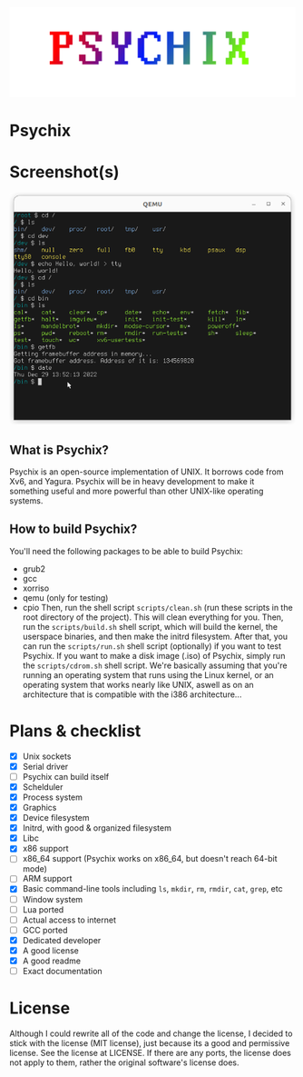 ![](.assets/logo.png)

# Psychix
# Screenshot(s)
![](.assets/screenshot.png)
## What is Psychix?
Psychix is an open-source implementation of UNIX. It borrows code from Xv6, and Yagura. Psychix will be in heavy development to make it something useful and more powerful than other UNIX-like operating systems.
## How to build Psychix?
You'll need the following packages to be able to build Psychix:
* grub2
* gcc
* xorriso
* qemu (only for testing)
* cpio
Then, run the shell script `scripts/clean.sh` (run these scripts in the root directory of the project). This will clean everything for you. Then, run the `scripts/build.sh` shell script, which will build the kernel, the userspace binaries, and then make the initrd filesystem. After that, you can run the `scripts/run.sh` shell script (optionally) if you want to test Psychix. If you want to make a disk image (.iso) of Psychix, simply run the `scripts/cdrom.sh` shell script.
We're basically assuming that you're running an operating system that runs using the Linux kernel, or an operating system that works nearly like UNIX, aswell as on an architecture that is compatible with the i386 architecture...
# Plans & checklist
- [X] Unix sockets
- [X] Serial driver
- [ ] Psychix can build itself
- [X] Schelduler
- [X] Process system
- [X] Graphics
- [X] Device filesystem
- [X] Initrd, with good & organized filesystem
- [X] Libc
- [X] x86 support
- [ ] x86_64 support (Psychix works on x86_64, but doesn't reach 64-bit mode)
- [ ] ARM support
- [X] Basic command-line tools including `ls`, `mkdir`, `rm`, `rmdir`, `cat`, `grep`, etc
- [ ] Window system
- [ ] Lua ported
- [ ] Actual access to internet
- [ ] GCC ported
- [X] Dedicated developer
- [X] A good license
- [X] A good readme
- [ ] Exact documentation
# License
Although I could rewrite all of the code and change the license, I decided to stick with the license (MIT license), just because its a good and permissive license. See the license at LICENSE. If there are any ports, the license does not apply to them, rather the original software's license does.
